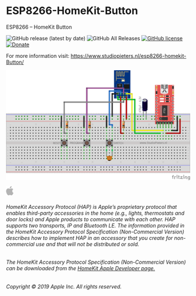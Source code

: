 # ESP8266-HomeKit-Button
ESP8266 – HomeKit Button

![GitHub release (latest by date)](https://img.shields.io/github/v/release/achimpieters/ESP8266-HomeKit-Button)
![GitHub All Releases](https://img.shields.io/github/downloads/achimpieters/ESP8266-HomeKit-Button/total)
[![GitHub license](https://img.shields.io/badge/License-MIT-yellow.svg)](https://raw.githubusercontent.com/hyperion-project/hyperion.ng/master/LICENSE)
[![Donate](https://img.shields.io/badge/donate-PayPal-blue.svg)](https://paypal.me/AJFPieters)

For more information visit: https://www.studiopieters.nl/esp8266-homekit-Button/ ‎

![Image of HomeKit Light Button](https://raw.githubusercontent.com/AchimPieters/ESP8266-HomeKit-Button/master/HomeKit%20Light%20Switch.png)







<img src="https://raw.githubusercontent.com/AchimPieters/ESP8266-HomeKit-Fountain-light/master/Images/apple_logo.png" width="20"/>

###### HomeKit Accessory Protocol (HAP) is Apple’s proprietary protocol that enables third-party accessories in the home (e.g., lights, thermostats and door locks) and Apple products to communicate with each other. HAP supports two transports, IP and Bluetooth LE. The information provided in the HomeKit Accessory Protocol Specification (Non-Commercial Version) describes how to implement HAP in an accessory that you create for non-commercial use and that will not be distributed or sold.

###### The HomeKit Accessory Protocol Specification (Non-Commercial Version) can be downloaded from the [HomeKit Apple Developer page.](https://developer.apple.com/homekit/)

###### Copyright © 2019 Apple Inc. All rights reserved.
